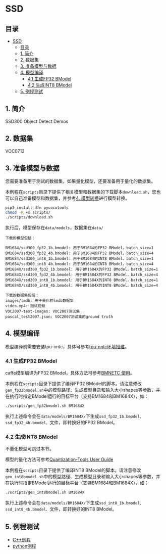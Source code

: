 # SSD

## 目录

* [SSD](#SSD)
  * [目录](#目录)
  * [1. 简介](#1-简介)
  * [2. 数据集](#2-数据集)
  * [3. 准备模型与数据](#3-准备模型与数据)
  * [4. 模型编译](#4-模型编译)
    * [4.1 生成FP32 BModel](#41-生成fp32-bmodel)
    * [4.2 生成INT8 BModel](#42-生成int8-bmodel)
  * [5. 例程测试](#5-例程测试)
    


## 1. 简介
SSD300 Object Detect Demos

## 2. 数据集
VOC0712

## 3. 准备模型与数据

您需要准备用于测试的数据集，如果量化模型，还要准备用于量化的数据集。

本例程在`scripts`目录下提供了相关模型和数据集的下载脚本`download.sh`，您也可以自己准备模型和数据集，并参考[4. 模型转换](#4-模型转换)进行模型转换。
```bash
pip3 install dfn pycocotools
chmod -R +x scripts/
./scripts/download.sh
```
执行后，模型保存在`data/models`，数据集在`data/`
```
下载的模型包括：

BM1684/ssd300_fp32_1b.bmodel: 用于BM1684的FP32 BModel，batch_size=1
BM1684/ssd300_fp32_4b.bmodel: 用于BM1684的FP32 BModel，batch_size=4
BM1684/ssd300_int8_1b.bmodel: 用于BM1684的INT8 BModel，batch_size=1
BM1684/ssd300_int8_4b.bmodel: 用于BM1684的INT8 BModel，batch_size=4
BM1684X/ssd300_fp32_1b.bmodel: 用于BM1684X的FP32 BModel，batch_size=1
BM1684X/ssd300_fp32_4b.bmodel: 用于BM1684X的FP32 BModel，batch_size=4
BM1684X/ssd300_int8_1b.bmodel: 用于BM1684X的INT8 BModel，batch_size=1
BM1684X/ssd300_int8_4b.bmodel: 用于BM1684X的INT8 BModel，batch_size=4

下载的数据集包括：
images/lmdb: 用于量化的lmdb数据集
video.mp4: 测试视频
VOC2007-test-images: VOC2007测试集
pascal_test2007.json: VOC2007测试集的ground truth
```


## 4. 模型编译

模型编译前需要安装tpu-nntc，具体可参考[tpu-nntc环境搭建](../docs/Environment_Install_Guide.md#1-tpu-nntc环境搭建)。

### 4.1 生成FP32 BModel

caffe模型编译为FP32 BModel，具体方法可参考[BMNETC 使用](https://doc.sophgo.com/docs/3.0.0/docs_latest_release/nntc/html/usage/bmnetc.html)。

本例程在`scripts`目录下提供了编译FP32 BModel的脚本。请注意修改`gen_fp32bmodel.sh`中的模型路径、生成模型目录和输入大小shapes等参数，并在执行时指定BModel运行的目标平台（支持BM1684和BM1684X），如：

```bash
./scripts/gen_fp32bmodel.sh BM1684X
```

执行上述命令会在`data/models/BM1684X/`下生成`ssd_fp32_1b.bmodel、ssd_fp32_4b.bmodel、`文件，即转换好的FP32 BModel。

### 4.2 生成INT8 BModel

不量化模型可跳过本节。

模型的量化方法可参考[Quantization-Tools User Guide](https://doc.sophgo.com/docs/3.0.0/docs_latest_release/calibration-tools/html/index.html)

本例程在`scripts`目录下提供了编译INT8 BModel的脚本。请注意修改`gen_int8bmodel.sh`中的模型路径、生成模型目录和输入大小shapes等参数，并在执行时指定BModel运行的目标平台（支持BM1684和BM1684X），如：

```bash
./scripts/gen_int8bmodel.sh BM1684X
```

执行上述命令会在`data/models/BM1684X/`下生成`ssd_int8_1b.bmodel、ssd_int8_4b.bmodel、`文件，即转换好的INT8 BModel。


## 5. 例程测试
* [C++例程](cpp/README.md)
* [python例程](python/README.md)


